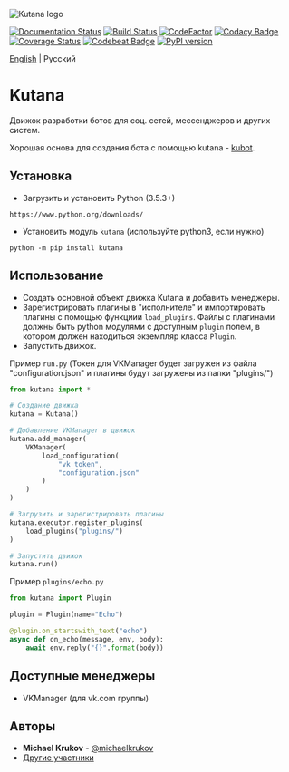 ![Kutana logo](docs/_static/kutana-logo-512.png)

[![Documentation Status](https://readthedocs.org/projects/kutana/badge/?version=latest)](https://kutana.readthedocs.io/en/latest/?badge=latest)
[![Build Status](https://travis-ci.com/ekonda/kutana.svg?branch=master)](https://travis-ci.com/ekonda/kutana)
[![CodeFactor](https://www.codefactor.io/repository/github/ekonda/kutana/badge)](https://www.codefactor.io/repository/github/ekonda/kutana)
[![Codacy Badge](https://api.codacy.com/project/badge/Grade/3119bfb791604b9db38e8e7a13e1d415)](https://www.codacy.com/app/michaelkrukov/kutana?utm_source=github.com&amp;utm_medium=referral&amp;utm_content=ekonda/kutana&amp;utm_campaign=Badge_Grade)
[![Coverage Status](https://coveralls.io/repos/github/ekonda/kutana/badge.svg?branch=master)](https://coveralls.io/github/ekonda/kutana?branch=master)
[![Codebeat Badge](https://codebeat.co/badges/fd698be3-d0f9-4e3c-b235-1c3a3cdb98a9)](https://codebeat.co/projects/github-com-ekonda-kutana-master)
[![PyPI version](https://badge.fury.io/py/kutana.svg)](https://badge.fury.io/py/kutana)

[English](README.md) | Русский

# Kutana
Движок разработки ботов для соц. сетей, мессенджеров и других систем.

Хорошая основа для создания бота с помощью kutana - [kubot](https://github.com/ekonda/kubot).

## Установка
- Загрузить и установить Рython (3.5.3+)

```
https://www.python.org/downloads/
```

- Установить модуль `kutana` (используйте python3, если нужно)

```
python -m pip install kutana
```

## Использование
- Создать основной объект движка Kutana и добавить менеджеры.
- Зарегистрировать плагины в "исполнителе" и импортировать плагины с помощью функциии `load_plugins`. Файлы c плагинами должны быть python модулями с доступным `plugin` полем, в котором должен находиться экземпляр класса `Plugin`.
- Запустить движок.

Пример `run.py` (Токен для VKManager будет загружен из файла
"configuration.json" и плагины будут загружены из папки "plugins/")
```py
from kutana import *

# Создание движка
kutana = Kutana()

# Добавление VKManager в движок
kutana.add_manager(
    VKManager(
        load_configuration(
            "vk_token",
            "configuration.json"
        )
    )
)

# Загрузить и зарегистрировать плагины
kutana.executor.register_plugins(
    load_plugins("plugins/")
)

# Запустить движок
kutana.run()
```


Пример `plugins/echo.py`
```py
from kutana import Plugin

plugin = Plugin(name="Echo")

@plugin.on_startswith_text("echo")
async def on_echo(message, env, body):
    await env.reply("{}".format(body))
```

## Доступные менеджеры
- VKManager (для vk.com группы)

## Авторы
- **Michael Krukov** - [@michaelkrukov](https://github.com/michaelkrukov)
- [Другие участники](CONTRIBUTORS.md)
